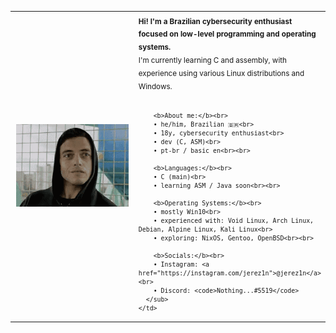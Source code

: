 <table>
  <tr>
    <td width="200" align="center" valign="middle">
      <img src="https://raw.githubusercontent.com/segf4/segf4/main/00001001.gif" alt="Elliot Alderson" width="180"/>
    </td>
    <td>
      <sub>
        <b>Hi! I'm a Brazilian cybersecurity enthusiast focused on low-level programming and operating systems.</b><br>
        I'm currently learning C and assembly, with experience using various Linux distributions and Windows.<br><br>

        <b>About me:</b><br>
        • he/him, Brazilian 🇧🇷<br>
        • 18y, cybersecurity enthusiast<br>
        • dev (C, ASM)<br>
        • pt-br / basic en<br><br>

        <b>Languages:</b><br>
        • C (main)<br>
        • learning ASM / Java soon<br><br>

        <b>Operating Systems:</b><br>
        • mostly Win10<br>
        • experienced with: Void Linux, Arch Linux, Debian, Alpine Linux, Kali Linux<br>
        • exploring: NixOS, Gentoo, OpenBSD<br><br>

        <b>Socials:</b><br>
        • Instagram: <a href="https://instagram.com/jerez1n">@jerez1n</a><br>
        • Discord: <code>Nothing...#5519</code>
      </sub>
    </td>
  </tr>
</table>
